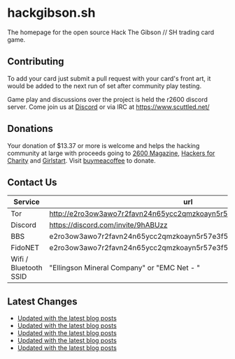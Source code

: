 # hackgibson.sh
The homepage for the open source Hack The Gibson // SH trading card game.


## Contributing

To add your card just submit a pull request with your card's front art, it would be added to the next run of set after community play testing.

Game play and discussions over the project is held the r2600 discord server. Come join us at [Discord](https://discord.com/invite/9hABUzz) or via IRC at https://www.scuttled.net/


## Donations

Your donation of $13.37 or more is welcome and helps the hacking community at large with proceeds going to [2600 Magazine](https://2600.com/), [Hackers for Charity](https://hackersforcharity.org) and [Girlstart](https://girlstart.org).  Visit [buymeacoffee](https://www.buymeacoffee.com/hackgibson.sh) to donate.


## Contact Us

Service | url
-|-
Tor | http://e2ro3ow3awo7r2favn24n65ycc2qmzkoayn5r57e3f56nvjwdcgg32ad.onion
Discord | https://discord.com/invite/9hABUzz
BBS | e2ro3ow3awo7r2favn24n65ycc2qmzkoayn5r57e3f56nvjwdcgg32ad.onion:23
FidoNET | e2ro3ow3awo7r2favn24n65ycc2qmzkoayn5r57e3f56nvjwdcgg32ad.onion:24554
Wifi / Bluetooth SSID | "Ellingson Mineral Company" or "EMC Net - <fidonet address>"

## Latest Changes
<!-- BLOG-POST-LIST:START -->
- [Updated with the latest blog posts](https://github.com/DFW2600/hackgibson.sh/commit/979e7d5f400c075d15d78db2d6b748e43324670b)
- [Updated with the latest blog posts](https://github.com/DFW2600/hackgibson.sh/commit/e01a75817c0fd9723b7b25622f89cf204d8ce59f)
- [Updated with the latest blog posts](https://github.com/DFW2600/hackgibson.sh/commit/63e736910a083aee1ddf30d0a7613ec0737a294f)
- [Updated with the latest blog posts](https://github.com/DFW2600/hackgibson.sh/commit/3fd5f304049a5b476b3df0891b4e671bee7f97be)
- [Updated with the latest blog posts](https://github.com/DFW2600/hackgibson.sh/commit/10579a8c30ab883de5ce833106dca23a591778e0)
<!-- BLOG-POST-LIST:END -->
